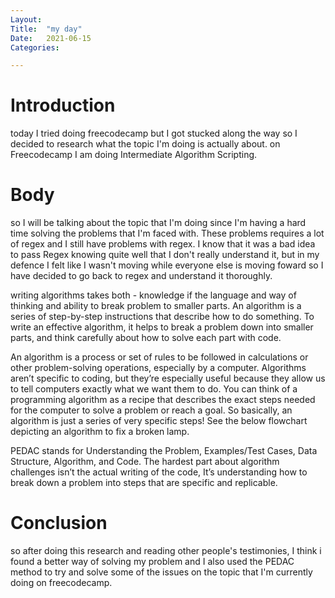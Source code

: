 ```yaml
---
Layout:
Title:	"my day"
Date:	2021-06-15
Categories:

---
```


# Introduction

today I tried doing freecodecamp but I got stucked along the way so I decided to research what the topic I'm doing is actually about.
on Freecodecamp I am doing Intermediate Algorithm Scripting.

# Body 

so I will be talking about the topic that I'm doing since I'm having a hard time solving the problems that I'm faced with.
These problems requires a lot of regex and I still have problems with regex.
I know that it was a bad idea to pass Regex knowing quite well that I don't really understand it, but in my defence I felt like I wasn't moving while everyone else is moving foward so I have decided to go back to regex and understand it thoroughly.

writing algorithms takes both - knowledge if the language and way of thinking and ability to break problem to smaller parts.
An algorithm is a series of step-by-step instructions that describe how to do something.
To write an effective algorithm, it helps to break a problem down into smaller parts, and think carefully about how to solve each part with code.

An algorithm is a process or set of rules to be followed in calculations or other problem-solving operations, especially by a computer.
Algorithms aren’t specific to coding, but they’re especially useful because they allow us to tell computers exactly what we want them to do.
You can think of a programming algorithm as a recipe that describes the exact steps needed for the computer to solve a problem or reach a goal.
So basically, an algorithm is just a series of very specific steps! See the below flowchart depicting an algorithm to fix a broken lamp.


PEDAC stands for Understanding the Problem, Examples/Test Cases, Data Structure, Algorithm, and Code.
The hardest part about algorithm challenges isn’t the actual writing of the code, It’s understanding how to break down a problem into steps that are specific and replicable.

# Conclusion

so after doing this research and reading other people's testimonies, I think i found a better way of solving my problem and I also used the PEDAC method to try and solve some of the issues on the topic that I'm currently doing on freecodecamp.